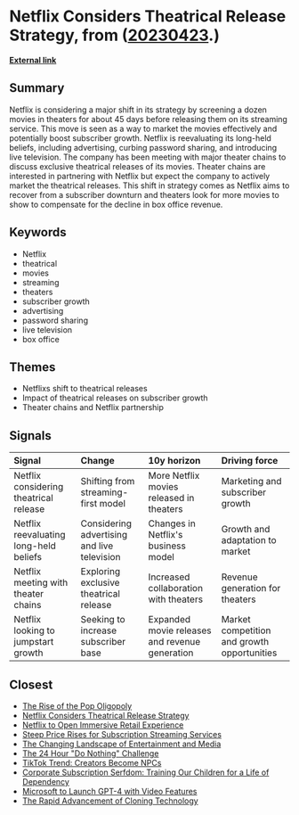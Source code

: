 # __Netflix Considers Theatrical Release Strategy__, from ([20230423](https://kghosh.substack.com/p/20230423).)

__[External link](https://futureparty.com/netflix-movies-theaters/?utm_source=substack&utm_medium=email)__



## Summary

Netflix is considering a major shift in its strategy by screening a dozen movies in theaters for about 45 days before releasing them on its streaming service. This move is seen as a way to market the movies effectively and potentially boost subscriber growth. Netflix is reevaluating its long-held beliefs, including advertising, curbing password sharing, and introducing live television. The company has been meeting with major theater chains to discuss exclusive theatrical releases of its movies. Theater chains are interested in partnering with Netflix but expect the company to actively market the theatrical releases. This shift in strategy comes as Netflix aims to recover from a subscriber downturn and theaters look for more movies to show to compensate for the decline in box office revenue.

## Keywords

* Netflix
* theatrical
* movies
* streaming
* theaters
* subscriber growth
* advertising
* password sharing
* live television
* box office

## Themes

* Netflixs shift to theatrical releases
* Impact of theatrical releases on subscriber growth
* Theater chains and Netflix partnership

## Signals

| Signal                                 | Change                                      | 10y horizon                                    | Driving force                               |
|:---------------------------------------|:--------------------------------------------|:-----------------------------------------------|:--------------------------------------------|
| Netflix considering theatrical release | Shifting from streaming-first model         | More Netflix movies released in theaters       | Marketing and subscriber growth             |
| Netflix reevaluating long-held beliefs | Considering advertising and live television | Changes in Netflix's business model            | Growth and adaptation to market             |
| Netflix meeting with theater chains    | Exploring exclusive theatrical release      | Increased collaboration with theaters          | Revenue generation for theaters             |
| Netflix looking to jumpstart growth    | Seeking to increase subscriber base         | Expanded movie releases and revenue generation | Market competition and growth opportunities |

## Closest

* [The Rise of the Pop Oligopoly](317aa39c987f1d5e3509dbc5e50c8bb3)
* [Netflix Considers Theatrical Release Strategy](088604fb4004b2f3c5725cf2f674066e)
* [Netflix to Open Immersive Retail Experience](69ac0a51474dc55424e5281c7b649cad)
* [Steep Price Rises for Subscription Streaming Services](538d1fe67955ba33a2ba2ddca13635e7)
* [The Changing Landscape of Entertainment and Media](c18691583943e0d2d1e217558293d06b)
* [The 24 Hour "Do Nothing" Challenge](6cf9b19c5f473573ce74865766bf351c)
* [TikTok Trend: Creators Become NPCs](74bbfc00e17b6b73f8afd958f1a4725c)
* [Corporate Subscription Serfdom: Training Our Children for a Life of Dependency](6bccf38c9e97c992a3f5861fc6297380)
* [Microsoft to Launch GPT-4 with Video Features](8095d5362758bd66fc6f6c393edb3d8a)
* [The Rapid Advancement of Cloning Technology](3827e85d7b233b583bd7e01c435cf758)